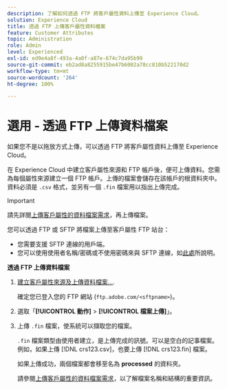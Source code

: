 ```yaml
---
description: 了解如何透過 FTP 將客戶屬性資料上傳至 Experience Cloud。
solution: Experience Cloud
title: 透過 FTP 上傳客戶屬性資料檔案
feature: Customer Attributes
topic: Administration
role: Admin
level: Experienced
exl-id: ed9e4a8f-493a-4a0f-a87e-674c7da95b99
source-git-commit: eb2ad8a8255915be47b6002a78cc810b522170d2
workflow-type: tm+mt
source-wordcount: '264'
ht-degree: 100%

---
```


# 選用 - 透過 FTP 上傳資料檔案

如果您不是以拖放方式上傳，可以透過 FTP 將客戶屬性資料上傳至 Experience Cloud。

在 Experience Cloud 中建立客戶屬性來源和 FTP 帳戶後，便可上傳資料。您需為每個屬性來源建立一個 FTP 帳戶。上傳的檔案會儲存在該帳戶的根資料夾中。資料必須是 `.csv` 格式，並另有一個 `.fin` 檔案用以指出上傳完成。

>[!IMPORTANT]
>
>請先詳閱[上傳客戶屬性的資料檔案需求](crs-data-file.md#concept_DE908F362DF24172BFEF48E1797DAF19)，再上傳檔案。

您可以透過 FTP 或 SFTP 將檔案上傳至客戶屬性 FTP 站台：

* 您需要支援 SFTP 連線的用戶端。
* 您可以使用使用者名稱/密碼或不使用密碼來與 SFTP 連線，如[此處](https://experienceleague.adobe.com/docs/analytics/export/ftp-and-sftp/secure-file-transfer-protocol/ftp-sftp-cert-auth.html?lang=en)所說明。

**透過 FTP 上傳資料檔案**

1. [建立客戶屬性來源及上傳資料檔案...](t-crs-usecase.md#task_BCC327B2A0EF4A1BBB2934013AB92B78).

   確定您已登入您的 FTP 網站 (`ftp.adobe.com/<sftpname>`)。

1. 選取「**[!UICONTROL 動作]** > **[!UICONTROL 檔案上傳]**」。

1. 上傳 `.fin` 檔案，使系統可以擷取您的檔案。

   `.fin` 檔案類型由使用者建立，是上傳完成的訊號。可以是空白的記事檔案。例如，如果上傳 [!DNL crs123.csv]，也要上傳 [!DNL crs123.fin] 檔案。

   如果上傳成功，兩個檔案都會移至名為 **processed** 的資料夾。

   請參閱[上傳客戶屬性的資料檔案需求](crs-data-file.md#concept_DE908F362DF24172BFEF48E1797DAF19)，以了解檔案名稱和結構的重要資訊。
